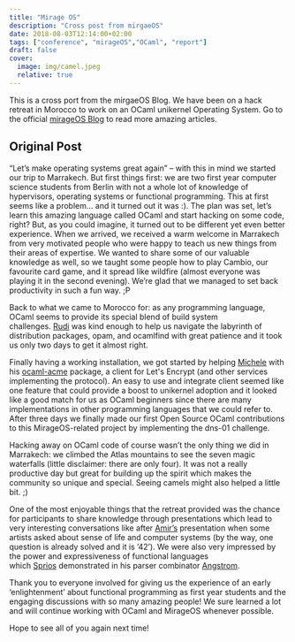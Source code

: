 ```yaml
---
title: "Mirage OS"
description: "Cross post from mirgaeOS"
date: 2018-08-03T12:14:00+02:00
tags: ["conference", "mirageOS","OCaml", "report"]
draft: false
cover:
  image: img/camel.jpeg
  relative: true
---
```


This is a cross port from the mirgaeOS Blog. We have been on a hack retreat in
Morocco to work on an OCaml unikernel Operating System. Go to the official
[mirageOS Blog](https://mirage.io/blog/2017-march-hackathon-roundup) to read
more amazing articles.

## Original Post

“Let’s make operating systems great again” – with this in mind we started our
trip to Marrakech. But first things first: we are two first year computer
science students from Berlin with not a whole lot of knowledge of hypervisors,
operating systems or functional programming. This at first seems like a problem…
and it turned out it was :). The plan was set, let’s learn this amazing language
called OCaml and start hacking on some code, right? But, as you could imagine,
it turned out to be different yet even better experience. When we arrived, we
received a warm welcome in Marrakech from very motivated people who were happy
to teach us new things from their areas of expertise. We wanted to share some of
our valuable knowledge as well, so we taught some people how to play Cambio, our
favourite card game, and it spread like wildfire (almost everyone was playing it
in the second evening). We’re glad that we managed to set back productivity in
such a fun way. ;P

Back to what we came to Morocco for: as any programming language, OCaml seems to
provide its special blend of build system
challenges. [Rudi](https://github.com/rgrinberg/) was kind enough to help us
navigate the labyrinth of distribution packages, opam, and ocamlfind with great
patience and it took us only two days to get it almost right.

Finally having a working installation, we got started by
helping [Michele](https://github.com/mmaker/) with
his [ocaml-acme](https://github.com/mmaker/ocaml-acme/) package, a client for
Let's Encrypt (and other services implementing the protocol). An easy to use and
integrate client seemed like one feature that could provide a boost to unikernel
adoption and it looked like a good match for us as OCaml beginners since there
are many implementations in other programming languages that we could refer to.
After three days we finally made our first Open Source OCaml contributions to
this MirageOS-related project by implementing the dns-01 challenge.

Hacking away on OCaml code of course wasn’t the only thing we did in Marrakech:
we climbed the Atlas mountains to see the seven magic waterfalls (little
disclaimer: there are only four). It was not a really productive day but great
for building up the spirit which makes the community so unique and special.
Seeing camels might also helped a little bit. ;)

One of the most enjoyable things that the retreat provided was the chance for
participants to share knowledge through presentations which lead to very
interesting conversations like
after [Amir’s](https://github.com/amirmc/) presentation when some artists asked
about sense of life and computer systems (by the way, one question is already
solved and it is ’42’). We were also very impressed by the power and
expressiveness of functional languages
which [Sprios](https://github.com/seliopou/) demonstrated in his parser
combinator [Angstrom](https://github.com/inhabitedtype/angstrom/).

Thank you to everyone involved for giving us the experience of an early
‘enlightenment’ about functional programming as first year students and the
engaging discussions with so many amazing people! We sure learned a lot and will
continue working with OCaml and MirageOS whenever possible.

Hope to see all of you again next time!
